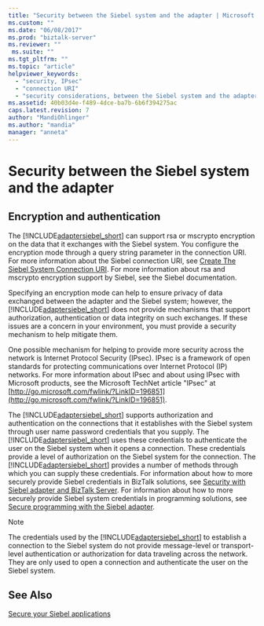 ```yaml
---
title: "Security between the Siebel system and the adapter | Microsoft Docs"
ms.custom: ""
ms.date: "06/08/2017"
ms.prod: "biztalk-server"
ms.reviewer: ""
 ms.suite: ""
ms.tgt_pltfrm: ""
ms.topic: "article"
helpviewer_keywords: 
  - "security, IPsec"
  - "connection URI"
  - "security considerations, between the Siebel system and the adapter"
ms.assetid: 40b03d4e-f489-4dce-ba7b-6b6f394275ac
caps.latest.revision: 7
author: "MandiOhlinger"
ms.author: "mandia"
manager: "anneta"
---
```

# Security between the Siebel system and the adapter
## Encryption and authentication
The [!INCLUDE[adaptersiebel_short](../../includes/adaptersiebel-short-md.md)] can support rsa or mscrypto encryption on the data that it exchanges with the Siebel system. You configure the encryption mode through a query string parameter in the connection URI. For more information about the Siebel connection URI, see [Create The Siebel System Connection URI](../../adapters-and-accelerators/adapter-siebel/create-the-siebel-system-connection-uri.md). For more information about rsa and mscrypto encryption support by Siebel, see the Siebel documentation.  
  
 Specifying an encryption mode can help to ensure privacy of data exchanged between the adapter and the Siebel system; however, the [!INCLUDE[adaptersiebel_short](../../includes/adaptersiebel-short-md.md)] does not provide mechanisms that support authorization, authentication or data integrity on such exchanges. If these issues are a concern in your environment, you must provide a security mechanism to help mitigate them.  
  
 One possible mechanism for helping to provide more security across the network is Internet Protocol Security (IPsec). IPsec is a framework of open standards for protecting communications over Internet Protocol (IP) networks. For more information about IPsec and about using IPsec with Microsoft products, see the Microsoft TechNet article "IPsec" at [http://go.microsoft.com/fwlink/?LinkID=196851](http://go.microsoft.com/fwlink/?LinkID=196851).  
  
 The [!INCLUDE[adaptersiebel_short](../../includes/adaptersiebel-short-md.md)] supports authorization and authentication on the connections that it establishes with the Siebel system through user name password credentials that you supply. The [!INCLUDE[adaptersiebel_short](../../includes/adaptersiebel-short-md.md)] uses these credentials to authenticate the user on the Siebel system when it opens a connection. These credentials provide a level of authorization on the Siebel system for the connection. The [!INCLUDE[adaptersiebel_short](../../includes/adaptersiebel-short-md.md)] provides a number of methods through which you can supply these credentials. For information about how to more securely provide Siebel credentials in BizTalk solutions, see [Security with Siebel adapter and BizTalk Server](../../adapters-and-accelerators/adapter-siebel/security-with-siebel-adapter-and-biztalk-server.md). For information about how to more securely provide Siebel system credentials in programming solutions, see [Secure programming with the Siebel adapter](../../adapters-and-accelerators/adapter-siebel/secure-programming-with-the-siebel-adapter.md).  
  
> [!NOTE]
>  The credentials used by the [!INCLUDE[adaptersiebel_short](../../includes/adaptersiebel-short-md.md)] to establish a connection to the Siebel system do not provide message-level or transport-level authentication or authorization for data traveling across the network. They are only used to open a connection and authenticate the user on the Siebel system.  
  
## See Also  
[Secure your Siebel applications](../../adapters-and-accelerators/adapter-siebel/secure-your-siebel-applications.md)